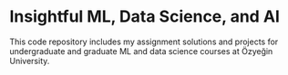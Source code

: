 # Insightful ML, Data Science, and AI
This code repository includes my assignment solutions and projects for undergraduate and graduate ML and data science courses at Özyeğin University.
